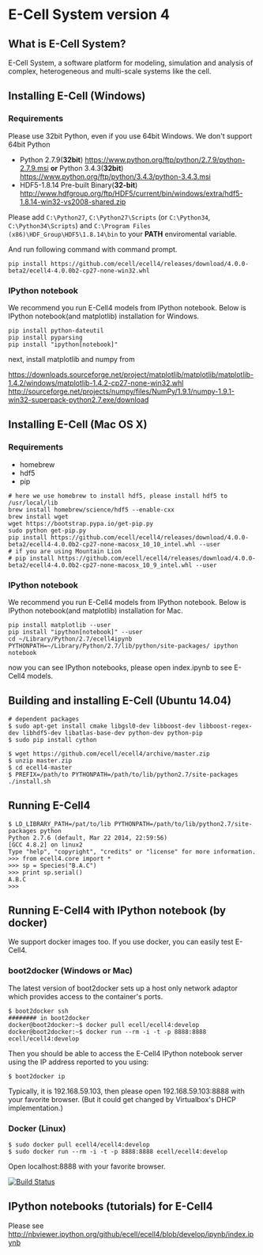 # E-Cell System version 4 

## What is E-Cell System?

E-Cell System, a software platform for modeling, simulation and analysis of complex, heterogeneous and multi-scale systems like the cell.

## Installing E-Cell (Windows)

### Requirements

Please use 32bit Python, even if you use 64bit Windows.
We don't support 64bit Python

- Python 2.7.9(**32bit**) https://www.python.org/ftp/python/2.7.9/python-2.7.9.msi **or** Python 3.4.3(**32bit**) https://www.python.org/ftp/python/3.4.3/python-3.4.3.msi
- HDF5-1.8.14 Pre-built Binary(**32-bit**) http://www.hdfgroup.org/ftp/HDF5/current/bin/windows/extra/hdf5-1.8.14-win32-vs2008-shared.zip


Please add `C:\Python27`, `C:\Python27\Scripts` (or `C:\Python34`, `C:\Python34\Scripts`) and `C:\Program Files (x86)\HDF_Group\HDF5\1.8.14\bin` to your **PATH** enviromental variable.

And run following command with command prompt.
```
pip install https://github.com/ecell/ecell4/releases/download/4.0.0-beta2/ecell4-4.0.0b2-cp27-none-win32.whl
```

### IPython notebook
We recommend you run E-Cell4 models from IPython notebook.
Below is IPython notebook(and matplotlib) installation for Windows.

```
pip install python-dateutil
pip install pyparsing
pip install "ipython[notebook]"
```

next, install matplotlib and numpy from

https://downloads.sourceforge.net/project/matplotlib/matplotlib/matplotlib-1.4.2/windows/matplotlib-1.4.2-cp27-none-win32.whl  
http://sourceforge.net/projects/numpy/files/NumPy/1.9.1/numpy-1.9.1-win32-superpack-python2.7.exe/download



## Installing E-Cell (Mac OS X)

### Requirements

- homebrew
- hdf5
- pip

```shell
# here we use homebrew to install hdf5, please install hdf5 to /usr/local/lib
brew install homebrew/science/hdf5 --enable-cxx
brew install wget
wget https://bootstrap.pypa.io/get-pip.py
sudo python get-pip.py
pip install https://github.com/ecell/ecell4/releases/download/4.0.0-beta2/ecell4-4.0.0b2-cp27-none-macosx_10_10_intel.whl --user
# if you are using Mountain Lion
# pip install https://github.com/ecell/ecell4/releases/download/4.0.0-beta2/ecell4-4.0.0b2-cp27-none-macosx_10_9_intel.whl --user
```

### IPython notebook
We recommend you run E-Cell4 models from IPython notebook.
Below is IPython notebook(and matplotlib) installation for Mac.

```shell
pip install matplotlib --user
pip install "ipython[notebook]" --user
cd ~/Library/Python/2.7/ecell4ipynb
PYTHONPATH=~/Library/Python/2.7/lib/python/site-packages/ ipython notebook
```

now you can see IPython notebooks, please open index.ipynb to see E-Cell4 models.


## Building and installing E-Cell (Ubuntu 14.04)

```shell
# dependent packages
$ sudo apt-get install cmake libgsl0-dev libboost-dev libboost-regex-dev libhdf5-dev libatlas-base-dev python-dev python-pip
$ sudo pip install cython

$ wget https://github.com/ecell/ecell4/archive/master.zip   
$ unzip master.zip
$ cd ecell4-master
$ PREFIX=/path/to PYTHONPATH=/path/to/lib/python2.7/site-packages ./install.sh
```

## Running E-Cell4

```
$ LD_LIBRARY_PATH=/pat/to/lib PYTHONPATH=/path/to/lib/python2.7/site-packages python
Python 2.7.6 (default, Mar 22 2014, 22:59:56) 
[GCC 4.8.2] on linux2
Type "help", "copyright", "credits" or "license" for more information.
>>> from ecell4.core import *
>>> sp = Species("B.A.C")
>>> print sp.serial()
A.B.C
>>> 
```

## Running E-Cell4 with IPython notebook (by docker)

We support docker images too.
If you use docker, you can easily test E-Cell4.

### boot2docker (Windows or Mac)

The latest version of boot2docker sets up a host only network adaptor which provides access to the container's ports.

```shell
$ boot2docker ssh
######## in boot2docker
docker@boot2docker:~$ docker pull ecell/ecell4:develop
docker@boot2docker:~$ docker run --rm -i -t -p 8888:8888 ecell/ecell4:develop
```

Then you should be able to access the E-Cell4 IPython notebook server using the IP address reported to you using:

```shell
$ boot2docker ip
```

Typically, it is 192.168.59.103, then please open 192.168.59.103:8888 with your favorite browser.
(But it could get changed by Virtualbox's DHCP implementation.)

### Docker (Linux)

```shell
$ sudo docker pull ecell4/ecell4:develop
$ sudo docker run --rm -i -t -p 8888:8888 ecell/ecell4:develop
```

Open localhost:8888 with your favorite browser.


[![Build Status](https://travis-ci.org/ecell/ecell4.svg?branch=master)](https://travis-ci.org/ecell/ecell4)


## IPython notebooks (tutorials) for E-Cell4

Please see http://nbviewer.ipython.org/github/ecell/ecell4/blob/develop/ipynb/index.ipynb
